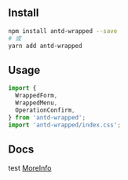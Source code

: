 ## Install

```bash
npm install antd-wrapped --save
# 或
yarn add antd-wrapped
```

## Usage

```jsx
import {
  WrappedForm,
  WrappedMenu,
  OperationConfirm,
} from 'antd-wrapped';
import 'antd-wrapped/index.css';
```

## Docs
test
[MoreInfo](https://github.com/gh1031/antd-wrapped/tree/dev/docs)